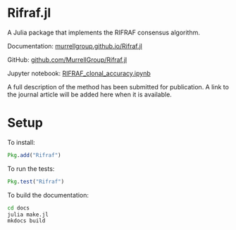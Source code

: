 Rifraf.jl
=========

A Julia package that implements the RIFRAF consensus algorithm.

Documentation: [murrellgroup.github.io/Rifraf.jl](https://murrellgroup.github.io/Rifraf.jl/)

GitHub: [github.com/MurrellGroup/Rifraf.jl](https://github.com/MurrellGroup/Rifraf.jl/)

Jupyter notebook: [RIFRAF_clonal_accuracy.ipynb](https://github.com/MurrellGroup/Rifraf.jl/blob/master/notebooks/RIFRAF_clonal_accuracy.ipynb)

A full description of the method has been submitted for
publication. A link to the journal article will be added here when it
is available.

Setup
=====

To install:

```julia
Pkg.add("Rifraf")
```

To run the tests:

```julia
Pkg.test("Rifraf")
```

To build the documentation:

```bash
cd docs
julia make.jl
mkdocs build
```
